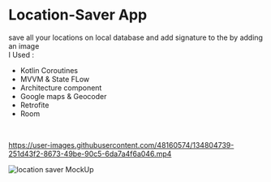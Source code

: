 # Location-Saver App
save all your locations on local database and add signature to the by adding an image
</br>
I Used :
<ul>
  <li>Kotlin Coroutines</li>
  <li>MVVM & State FLow</li>
  <li>Architecture component</li>
  <li>Google maps & Geocoder</li>
  <li>Retrofite</li>
  <li>Room</li>
  </ul>
  </br>
  
  
  

https://user-images.githubusercontent.com/48160574/134804739-251d43f2-8673-49be-90c5-6da7a4f6a046.mp4


![location saver MockUp](https://user-images.githubusercontent.com/48160574/134804713-0ba74d62-b81a-49b3-be81-ebaed180a2be.jpg)
